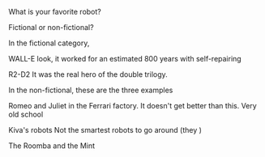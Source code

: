 What is your favorite robot?

Fictional or non-fictional?

In the fictional category, 

WALL-E    look, it worked for an estimated 800 years with self-repairing 

R2-D2     It was the real hero of the double trilogy.


In the non-fictional, these are the three examples

Romeo and Juliet in the Ferrari factory. It doesn't get better than this. Very old school

Kiva's robots   Not the smartest robots to go around (they )

The Roomba and the Mint     


